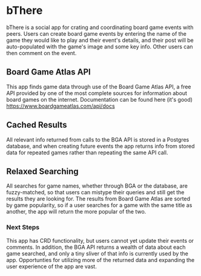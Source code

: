 # bThere

bThere is a social app for crating and coordinating board game events with peers. Users can create board game events by entering the name of the game they would like to play and their event's details, and their post will be auto-populated with the game's image and some key info. Other users can then comment on the event. 

## Board Game Atlas API
This app finds game data through use of the Board Game Atlas API, a free API provided by one of the most complete sources for information about board games on the internet. Documentation can be found here (it's good)
https://www.boardgameatlas.com/api/docs


## Cached Results
All relevant info returned from calls to the BGA API is stored in a Postgres database, and when creating future events the app returns info from stored data for repeated games rather than repeating the same API call.

## Relaxed Searching
All searches for game names, whether through BGA or the database, are fuzzy-matched, so that users can mistype their queries and still get the results they are looking for. The results from Board Game Atlas are sorted by game popularity, so if a user searches for a game with the same title as another, the app will return the more popular of the two.

### Next Steps
This app has CRD functionality, but users cannot yet update their events or comments. In addition, the BGA API returns a wealth of data about each game searched, and only a tiny sliver of that info is currently used by the app. Opportunties for utilizing more of the returned data and expanding the user experience of the app are vast.
